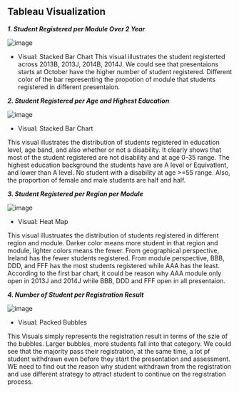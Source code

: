 ## Tableau Visualization

***1. Student Registered per Module Over 2 Year***

![image](https://user-images.githubusercontent.com/83144665/149415003-273c5ce7-6999-47c6-895c-49eb7fa3af5d.png)
- Visual: Stacked Bar Chart
This visual illustrates the student registerted across 2013B, 2013J, 2014B, 2014J. We could see that presentaions starts at October have the higher number of student registered. Different color of the bar representing the propotion of module that students registered in different presentaion.



***2. Student Registered per Age and Highest Education***

![image](https://user-images.githubusercontent.com/83144665/149416613-2788d1fd-77ac-4dd9-bbda-0dba1eeabb1d.png)

- Visual: Stacked Bar Chart

This visual illustrates the distribution of students registered in education level, age band, and also whether or not a disability. It clearly shows that most of the student registered are not disability and at age 0-35 range. The highest education background the students have are A level or Equivatlent, and  lower than A level. No student with a disability at age >=55 range. Also, the proportion of female and male students are half and half.



***3. Student Registered per Region per Module***

![image](https://user-images.githubusercontent.com/83144665/149418224-b6cdfa3c-1efc-44d1-ad9d-a5ac4569c638.png)

- Visual: Heat Map

This visual illustruates the distribution of students registered in different region and module. Darker color means more student in that region and module, lighter colors means the fewer. From geographical perspective, Ireland has the fewer students registered. From module perspective, BBB, DDD, and FFF has the most students registered while AAA has the least. According to the first bar chart, it could be reason why AAA module only open in 2013J and 2014J while BBB, DDD and FFF open in all presentaion. 



***4. Number of Student per Registration Result***

![image](https://user-images.githubusercontent.com/83144665/149419569-9e9a42a7-6c77-4325-b988-26da7060face.png)

- Visual: Packed Bubbles

This Visuals simply represents the registration result in terms of the szie of the bubbles. Larger bubbles, more students fall into that category. We could see that the majority pass their registration, at the same time, a lot pf student withdrawn even before they start the presentation and assessment. WE need to find out the reason why student withdrawn from the registration and use different strategy to attract student to continue on the registration process.
